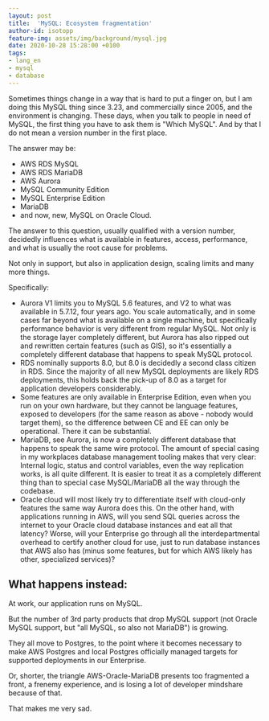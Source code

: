 ```yaml
---
layout: post
title:  'MySQL: Ecosystem fragmentation'
author-id: isotopp
feature-img: assets/img/background/mysql.jpg
date: 2020-10-28 15:28:00 +0100
tags:
- lang_en
- mysql
- database
---
```

Sometimes things change in a way that is hard to put a finger on, but I am doing this MySQL thing since 3.23, and commercially since 2005, and the environment is changing. These days, when you talk to people in need of MySQL, the first thing you have to ask them is "Which MySQL". And by that I do not mean a version number in the first place.

The answer may be:

- AWS RDS MySQL
- AWS RDS MariaDB
- AWS Aurora
- MySQL Community Edition
- MySQL Enterprise Edition
- MariaDB
- and now, new, MySQL on Oracle Cloud.

The answer to this question, usually qualified with a version number, decidedly influences what is available in features, access, performance, and what is usually the root cause for problems.

Not only in support, but also in application design, scaling limits and many more things.

Specifically:

- Aurora V1 limits you to MySQL 5.6 features, and V2 to what was available in 5.7.12, four years ago. You scale automatically, and in some cases far beyond what is available on a single machine, but specifically performance behavior is very different from regular MySQL. Not only is the storage layer completely different, but Aurora has also ripped out and rewritten certain features (such as GIS), so it's essentially a completely different database that happens to speak MySQL protocol.
- RDS nominally supports 8.0, but 8.0 is decidedly a second class citizen in RDS. Since the majority of all new MySQL deployments are likely RDS deployments, this holds back the pick-up of 8.0 as a target for application developers considerably.
- Some features are only available in Enterprise Edition, even when you run on your own hardware, but they cannot be language features, exposed to developers (for the same reason as above - nobody would target them), so the difference between CE and EE can only be operational. There it can be substantial.
- MariaDB, see Aurora, is now a completely different database that happens to speak the same wire protocol. The amount of special casing in my workplaces database management tooling makes that very clear: Internal logic, status and control variables, even the way replication works, is all quite different. It is easier to treat it as a completely different thing than to special case MySQL/MariaDB all the way through the codebase.
- Oracle cloud will most likely try to differentiate itself with cloud-only features the same way Aurora does this. On the other hand, with applications running in AWS, will you send SQL queries across the internet to your Oracle cloud database instances and eat all that latency? Worse, will your Enterprise go through all the interdepartmental overhead to certify another cloud for use, just to run database instances that AWS also has (minus some features, but for which AWS likely has other, specialized services)?

## What happens instead:

At work, our application runs on MySQL.

But the number of 3rd party products that drop MySQL support (not Oracle MySQL support, but "all MySQL, so also not MariaDB") is growing.

They all move to Postgres, to the point where it becomes necessary to make AWS Postgres and local Postgres officially managed targets for supported deployments in our Enterprise.

Or, shorter, the triangle AWS-Oracle-MariaDB presents too fragmented a front, a frenemy experience, and is losing a lot of developer mindshare because of that.

That makes me very sad.